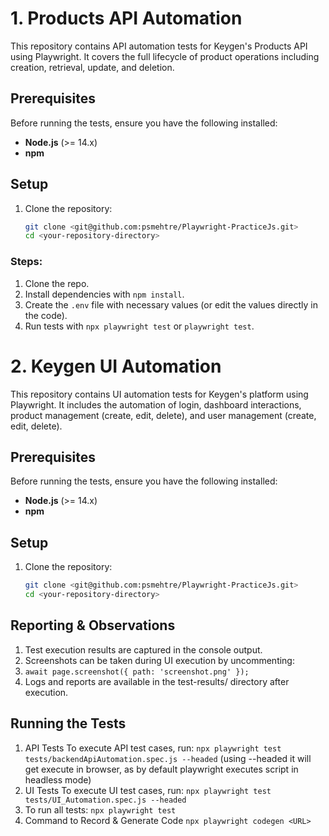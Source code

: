 # 1. Products API Automation
This repository contains API automation tests for Keygen's Products API using Playwright. It covers the full lifecycle of product operations including creation, retrieval, update, and deletion. 

## Prerequisites

Before running the tests, ensure you have the following installed:
- **Node.js** (>= 14.x)
- **npm**

## Setup

1. Clone the repository:

   ```bash
   git clone <git@github.com:psmehtre/Playwright-PracticeJs.git>
   cd <your-repository-directory>


### Steps:
1. Clone the repo.
2. Install dependencies with `npm install`.
3. Create the `.env` file with necessary values (or edit the values directly in the code).
4. Run tests with `npx playwright test` or `playwright test`.

# 2. Keygen UI Automation
This repository contains UI automation tests for Keygen's platform using Playwright. It includes the automation of login, dashboard interactions, product management (create, edit, delete), and user management (create, edit, delete).

## Prerequisites

Before running the tests, ensure you have the following installed:
- **Node.js** (>= 14.x)
- **npm**

## Setup

1. Clone the repository:

   ```bash
   git clone <git@github.com:psmehtre/Playwright-PracticeJs.git>
   cd <your-repository-directory>


## Reporting & Observations
1. Test execution results are captured in the console output.
2. Screenshots can be taken during UI execution by uncommenting:
3. `await page.screenshot({ path: 'screenshot.png' });`
4. Logs and reports are available in the test-results/ directory after execution.


## Running the Tests 
1. API Tests
   To execute API test cases, run:
   `npx playwright test tests/backendApiAutomation.spec.js --headed` (using --headed it will get execute in browser, as by default playwright executes script in headless mode)
2. UI Tests
   To execute UI test cases, run:
   `npx playwright test tests/UI_Automation.spec.js --headed`
3. To run all tests:
   `npx playwright test`
4. Command to Record & Generate Code
   `npx playwright codegen <URL>`
   


